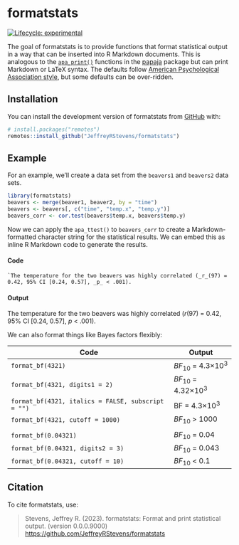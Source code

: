 
<!-- README.md is generated from README.Rmd. Please edit that file -->

# formatstats

<!-- badges: start -->

[![Lifecycle:
experimental](https://img.shields.io/badge/lifecycle-experimental-orange.svg)](https://lifecycle.r-lib.org/articles/stages.html#experimental)

<!-- badges: end -->

The goal of formatstats is to provide functions that format statistical
output in a way that can be inserted into R Markdown documents. This is
analogous to the
[`apa_print()`](https://frederikaust.com/papaja_man/reporting.html#statistical-models-and-tests)
functions in the [papaja](https://github.com/crsh/papaja) package but
can print Markdown or LaTeX syntax. The defaults follow [American
Psychological Association style](https://apastyle.apa.org/), but some
defaults can be over-ridden.

## Installation

You can install the development version of formatstats from
[GitHub](https://github.com/) with:

``` r
# install.packages("remotes")
remotes::install_github("JeffreyRStevens/formatstats")
```

## Example

For an example, we’ll create a data set from the `beavers1` and
`beavers2` data sets.

``` r
library(formatstats)
beavers <- merge(beaver1, beaver2, by = "time")
beavers <- beavers[, c("time", "temp.x", "temp.y")]
beavers_corr <- cor.test(beavers$temp.x, beavers$temp.y)
```

Now we can apply the `apa_ttest()` to `beavers_corr` to create a
Markdown- formatted character string for the statistical results. We can
embed this as inline R Markdown code to generate the results.

#### Code

`` `The temperature for the two beavers was highly correlated (_r_(97) = 0.42, 95% CI [0.24, 0.57], _p_ < .001). ``

#### Output

The temperature for the two beavers was highly correlated (*r*(97) =
0.42, 95% CI \[0.24, 0.57\], *p* \< .001).

We can also format things like Bayes factors flexibly:

| Code                                               | Output                                  |
|----------------------------------------------------|-----------------------------------------|
| `format_bf(4321)`                                  | *BF*<sub>10</sub> = 4.3×10<sup>3</sup>  |
| `format_bf(4321, digits1 = 2)`                     | *BF*<sub>10</sub> = 4.32×10<sup>3</sup> |
| `format_bf(4321, italics = FALSE, subscript = "")` | BF = 4.3×10<sup>3</sup>                 |
| `format_bf(4321, cutoff = 1000)`                   | *BF*<sub>10</sub> \> 1000               |
|                                                    |                                         |
| `format_bf(0.04321)`                               | *BF*<sub>10</sub> = 0.04                |
| `format_bf(0.04321, digits2 = 3)`                  | *BF*<sub>10</sub> = 0.043               |
| `format_bf(0.04321, cutoff = 10)`                  | *BF*<sub>10</sub> \< 0.1                |

## Citation

To cite formatstats, use:

> Stevens, Jeffrey R. (2023). formatstats: Format and print statistical
> output. (version 0.0.0.9000)
> <https://github.com/JeffreyRStevens/formatstats>
